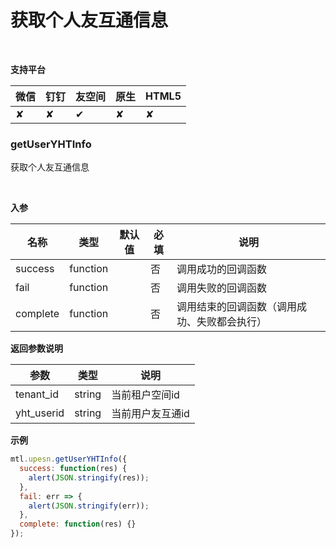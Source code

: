 # 获取个人友互通信息

<br>

**支持平台**

| **微信** | **钉钉** | **友空间** | **原生** | **HTML5** |
| :--- | :--- | :--- | :--- | :--- |
| ✘ | ✘ | ✔︎ | ✘ | ✘ |

<a name="MTL_upesnGetUserYHTInfo" class="anchor"></a>
### getUserYHTInfo
获取个人友互通信息

<br>

**入参**

| 名称 | 类型 | 默认值 | 必填 | 说明 |
| --- | --- | --- | --- | --- |
| success | function |  | 否 | 调用成功的回调函数 |
| fail | function |  | 否 | 调用失败的回调函数 |
| complete | function |  | 否 | 调用结束的回调函数（调用成功、失败都会执行） |


**返回参数说明**

| 参数 | 类型 | 说明 |
| --- | --- | --- |
| tenant_id | string | 当前租户空间id |
| yht_userid | string | 当前用户友互通id |


**示例**
```javascript
mtl.upesn.getUserYHTInfo({
  success: function(res) {
    alert(JSON.stringify(res));
  },
  fail: err => {
    alert(JSON.stringify(err));
  },
  complete: function(res) {}
});
```
